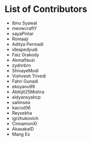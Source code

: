 # List of Contributors

- Ibnu Syawal
- meowcraftY
- sayaPintar
- Romaaji
- Aditya Permadi
- ideapedyudi
- Faiz Grakody
- Akmalfauzi
- zydnrbrn
- ShivayeModi
- Vishvesh Trivedi
- Fahri Gunadi
- ekoyanu99
- Abhijit25Mishra
- aldyansyahcp 
- salimsea
- kacrut06
- Reysekha
- igrzhukovich
- CinnamonXI
- AkasakaID
- Mang Es